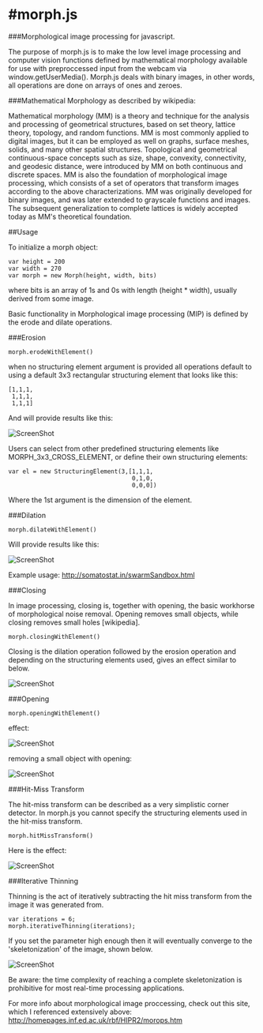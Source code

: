 #morph.js
========


###Morphological image processing for javascript.

The purpose of morph.js is to make the low level image processing and computer vision functions defined by mathematical morphology available for use with preproccessed input from the webcam via window.getUserMedia(). Morph.js deals with binary images, in other words, all operations are done on arrays of ones and zeroes. 


###Mathematical Morphology as described by wikipedia:

Mathematical morphology (MM) is a theory and technique for the analysis and processing of geometrical structures, based on set theory, lattice theory, topology, and random functions. MM is most commonly applied to digital images, but it can be employed as well on graphs, surface meshes, solids, and many other spatial structures.
Topological and geometrical continuous-space concepts such as size, shape, convexity, connectivity, and geodesic distance, were introduced by MM on both continuous and discrete spaces. MM is also the foundation of morphological image processing, which consists of a set of operators that transform images according to the above characterizations.
MM was originally developed for binary images, and was later extended to grayscale functions and images. The subsequent generalization to complete lattices is widely accepted today as MM's theoretical foundation.


##Usage

To initialize a morph object:
    
    var height = 200
    var width = 270
    var morph = new Morph(height, width, bits)

where bits is an array of 1s and 0s with length (height * width), usually derived from some image.

Basic functionality in Morphological image processing (MIP) is defined by the erode and dilate operations.

    
###Erosion

    morph.erodeWithElement()

when no structuring element argument is provided all operations default to using a default 3x3 rectangular structuring element that looks like this:

    [1,1,1,
     1,1,1,
     1,1,1]
     
And will provide results like this:     

![ScreenShot](https://www.cs.auckland.ac.nz/courses/compsci773s1c/lectures/ImageProcessing-html/mor-pri-erosion.gif)

Users can select from other predefined structuring elements like MORPH_3x3_CROSS_ELEMENT, or define their own structuring elements:

    var el = new StructuringElement(3,[1,1,1,
                                       0,1,0,
                                       0,0,0])
                                       
Where the 1st argument is the dimension of the element. 


###Dilation

    morph.dilateWithElement()

Will provide results like this:

![ScreenShot](http://angelinagokhale.files.wordpress.com/2013/04/diltbin.gif)

Example usage: http://somatostat.in/swarmSandbox.html


###Closing

In image processing, closing is, together with opening, the basic workhorse of morphological noise removal. Opening removes small objects, while closing removes small holes [wikipedia]. 

    morph.closingWithElement()

Closing is the dilation operation followed by the erosion operation and depending on the structuring elements used, gives an effect similar to below. 

![ScreenShot](http://homepages.inf.ed.ac.uk/rbf/HIPR2/figs/closebin.gif)


###Opening

    morph.openingWithElement()
    
effect:

![ScreenShot](http://homepages.inf.ed.ac.uk/rbf/HIPR2/figs/openbin.gif)
    
removing a small object with opening:
    
![ScreenShot](http://patentimages.storage.googleapis.com/WO2005107581A2/imgf000071_0001.png)



###Hit-Miss Transform

The hit-miss transform can be described as a very simplistic corner detector. In morph.js you cannot specify the structuring elements used in the hit-miss transform.   

    morph.hitMissTransform()

Here is the effect:

![ScreenShot](http://www.cse.dmu.ac.uk/~sexton/WWWPages/HIPR/figs/hamcrn.gif)


###Iterative Thinning

Thinning is the act of iteratively subtracting the hit miss transform from the image it was generated from. 
    
    var iterations = 6;
    morph.iterativeThinning(iterations);

If you set the parameter high enough then it will eventually converge to the 'skeletonization' of the image, shown below.

![ScreenShot](http://homepages.inf.ed.ac.uk/rbf/HIPR2/figs/thnskxmp.gif)

Be aware: the time complexity of reaching a complete skeletonization is prohibitive for most real-time processing applications.



For more info about morphological image proccessing, check out this site, which I referenced extensively above: http://homepages.inf.ed.ac.uk/rbf/HIPR2/morops.htm 



